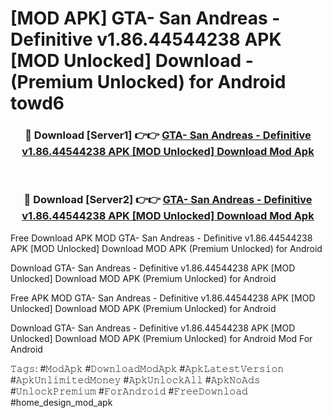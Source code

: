 # [MOD APK] GTA- San Andreas - Definitive v1.86.44544238 APK [MOD Unlocked] Download - (Premium Unlocked) for Android towd6



<div align="center">
<h3>🔴 Download [Server1] 👉👉 <a href="https://momento.my/?title=GTA-_San_Andreas_-_Definitive_v1.86.44544238_APK_[MOD_Unlocked]_Download">GTA- San Andreas - Definitive v1.86.44544238 APK [MOD Unlocked] Download Mod Apk</a></h3><br>

<h3>🔴 Download [Server2] 👉👉 <a href="https://momento.my/?title=GTA-_San_Andreas_-_Definitive_v1.86.44544238_APK_[MOD_Unlocked]_Download">GTA- San Andreas - Definitive v1.86.44544238 APK [MOD Unlocked] Download Mod Apk</a></h3>
</div>



Free Download APK MOD GTA- San Andreas - Definitive v1.86.44544238 APK [MOD Unlocked] Download MOD APK (Premium Unlocked) for Android

Download GTA- San Andreas - Definitive v1.86.44544238 APK [MOD Unlocked] Download MOD APK (Premium Unlocked) for Android

Free APK MOD GTA- San Andreas - Definitive v1.86.44544238 APK [MOD Unlocked] Download MOD APK (Premium Unlocked) for Android

Download GTA- San Andreas - Definitive v1.86.44544238 APK [MOD Unlocked] Download MOD APK (Premium Unlocked) for Android Mod For Android

𝚃𝚊𝚐𝚜: #𝙼𝚘𝚍𝙰𝚙𝚔 #𝙳𝚘𝚠𝚗𝚕𝚘𝚊𝚍𝙼𝚘𝚍𝙰𝚙𝚔 #𝙰𝚙𝚔𝙻𝚊𝚝𝚎𝚜𝚝𝚅𝚎𝚛𝚜𝚒𝚘𝚗 #𝙰𝚙𝚔𝚄𝚗𝚕𝚒𝚖𝚒𝚝𝚎𝚍𝙼𝚘𝚗𝚎𝚢 #𝙰𝚙𝚔𝚄𝚗𝚕𝚘𝚌𝚔𝙰𝚕𝚕 #𝙰𝚙𝚔𝙽𝚘𝙰𝚍𝚜 #𝚄𝚗𝚕𝚘𝚌𝚔𝙿𝚛𝚎𝚖𝚒𝚞𝚖 #𝙵𝚘𝚛𝙰𝚗𝚍𝚛𝚘𝚒𝚍 #𝙵𝚛𝚎𝚎𝙳𝚘𝚠𝚗𝚕𝚘𝚊𝚍 #home_design_mod_apk
